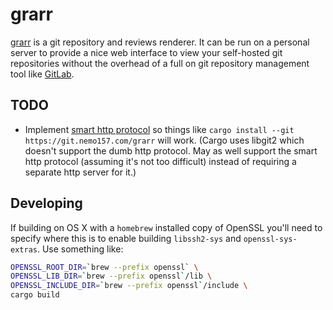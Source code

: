 # grarr

[grarr][] is a git repository and reviews renderer. It can be run on a personal
server to provide a nice web interface to view your self-hosted git repositories
without the overhead of a full on git repository management tool like
[GitLab][].

[grarr]: https://git.nemo157.com/grarr
[GitLab]: https://gitlab.com

## TODO

 * Implement [smart http protocol][] so things like `cargo install --git
   https://git.nemo157.com/grarr` will work. (Cargo uses libgit2 which doesn't
   support the dumb http protocol. May as well support the smart http protocol
   (assuming it's not too difficult) instead of requiring a separate http server
   for it.)

[smart http protocol]: https://github.com/git/git/blob/master/Documentation/technical/http-protocol.txt

## Developing

If building on OS X with a `homebrew` installed copy of OpenSSL you'll need to
specify where this is to enable building `libssh2-sys` and `openssl-sys-extras`.
Use something like:

```sh
OPENSSL_ROOT_DIR=`brew --prefix openssl` \
OPENSSL_LIB_DIR=`brew --prefix openssl`/lib \
OPENSSL_INCLUDE_DIR=`brew --prefix openssl`/include \
cargo build
```
